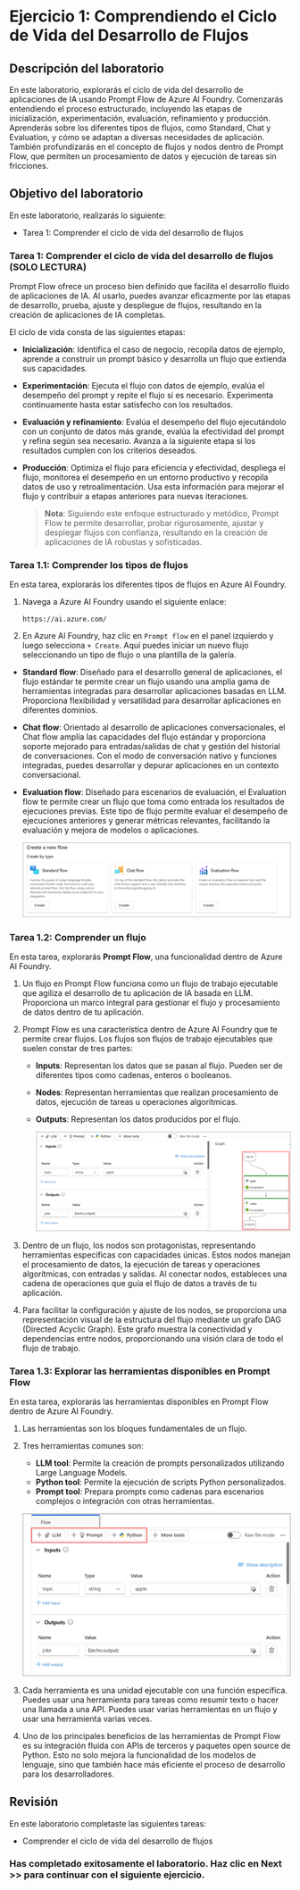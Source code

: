 # Ejercicio 1: Comprendiendo el Ciclo de Vida del Desarrollo de Flujos

## Descripción del laboratorio
En este laboratorio, explorarás el ciclo de vida del desarrollo de aplicaciones de IA usando Prompt Flow de Azure AI Foundry. Comenzarás entendiendo el proceso estructurado, incluyendo las etapas de inicialización, experimentación, evaluación, refinamiento y producción. Aprenderás sobre los diferentes tipos de flujos, como Standard, Chat y Evaluation, y cómo se adaptan a diversas necesidades de aplicación. También profundizarás en el concepto de flujos y nodos dentro de Prompt Flow, que permiten un procesamiento de datos y ejecución de tareas sin fricciones.

## Objetivo del laboratorio

En este laboratorio, realizarás lo siguiente:
- Tarea 1: Comprender el ciclo de vida del desarrollo de flujos
  
### Tarea 1: Comprender el ciclo de vida del desarrollo de flujos (SOLO LECTURA)

Prompt Flow ofrece un proceso bien definido que facilita el desarrollo fluido de aplicaciones de IA. Al usarlo, puedes avanzar eficazmente por las etapas de desarrollo, prueba, ajuste y despliegue de flujos, resultando en la creación de aplicaciones de IA completas.

El ciclo de vida consta de las siguientes etapas:

- **Inicialización**: Identifica el caso de negocio, recopila datos de ejemplo, aprende a construir un prompt básico y desarrolla un flujo que extienda sus capacidades.
- **Experimentación**: Ejecuta el flujo con datos de ejemplo, evalúa el desempeño del prompt y repite el flujo si es necesario. Experimenta continuamente hasta estar satisfecho con los resultados.
- **Evaluación y refinamiento**: Evalúa el desempeño del flujo ejecutándolo con un conjunto de datos más grande, evalúa la efectividad del prompt y refina según sea necesario. Avanza a la siguiente etapa si los resultados cumplen con los criterios deseados.
- **Producción**: Optimiza el flujo para eficiencia y efectividad, despliega el flujo, monitorea el desempeño en un entorno productivo y recopila datos de uso y retroalimentación. Usa esta información para mejorar el flujo y contribuir a etapas anteriores para nuevas iteraciones.

  >**Nota**: Siguiendo este enfoque estructurado y metódico, Prompt Flow te permite desarrollar, probar rigurosamente, ajustar y desplegar flujos con confianza, resultando en la creación de aplicaciones de IA robustas y sofisticadas.

### Tarea 1.1: Comprender los tipos de flujos

En esta tarea, explorarás los diferentes tipos de flujos en Azure AI Foundry.
1. Navega a Azure AI Foundry usando el siguiente enlace:
    ```
    https://ai.azure.com/
    ```
1. En Azure AI Foundry, haz clic en `Prompt flow` en el panel izquierdo y luego selecciona `+ Create`. Aquí puedes iniciar un nuevo flujo seleccionando un tipo de flujo o una plantilla de la galería.

- **Standard flow**: Diseñado para el desarrollo general de aplicaciones, el flujo estándar te permite crear un flujo usando una amplia gama de herramientas integradas para desarrollar aplicaciones basadas en LLM. Proporciona flexibilidad y versatilidad para desarrollar aplicaciones en diferentes dominios.
- **Chat flow**: Orientado al desarrollo de aplicaciones conversacionales, el Chat flow amplía las capacidades del flujo estándar y proporciona soporte mejorado para entradas/salidas de chat y gestión del historial de conversaciones. Con el modo de conversación nativo y funciones integradas, puedes desarrollar y depurar aplicaciones en un contexto conversacional.
- **Evaluation flow**: Diseñado para escenarios de evaluación, el Evaluation flow te permite crear un flujo que toma como entrada los resultados de ejecuciones previas. Este tipo de flujo permite evaluar el desempeño de ejecuciones anteriores y generar métricas relevantes, facilitando la evaluación y mejora de modelos o aplicaciones.

  ![](./media/image-48.png)

### Tarea 1.2: Comprender un flujo
En esta tarea, explorarás **Prompt Flow**, una funcionalidad dentro de Azure AI Foundry.

1. Un flujo en Prompt Flow funciona como un flujo de trabajo ejecutable que agiliza el desarrollo de tu aplicación de IA basada en LLM. Proporciona un marco integral para gestionar el flujo y procesamiento de datos dentro de tu aplicación.

1. Prompt Flow es una característica dentro de Azure AI Foundry que te permite crear flujos. Los flujos son flujos de trabajo ejecutables que suelen constar de tres partes:

    - **Inputs**: Representan los datos que se pasan al flujo. Pueden ser de diferentes tipos como cadenas, enteros o booleanos.
    - **Nodes**: Representan herramientas que realizan procesamiento de datos, ejecución de tareas u operaciones algorítmicas.
    - **Outputs**: Representan los datos producidos por el flujo.

      ![](./media/image-49.png)

1. Dentro de un flujo, los nodos son protagonistas, representando herramientas específicas con capacidades únicas. Estos nodos manejan el procesamiento de datos, la ejecución de tareas y operaciones algorítmicas, con entradas y salidas. Al conectar nodos, estableces una cadena de operaciones que guía el flujo de datos a través de tu aplicación.

1. Para facilitar la configuración y ajuste de los nodos, se proporciona una representación visual de la estructura del flujo mediante un grafo DAG (Directed Acyclic Graph). Este grafo muestra la conectividad y dependencias entre nodos, proporcionando una visión clara de todo el flujo de trabajo.

### Tarea 1.3: Explorar las herramientas disponibles en Prompt Flow

En esta tarea, explorarás las herramientas disponibles en Prompt Flow dentro de Azure AI Foundry.

1. Las herramientas son los bloques fundamentales de un flujo.

1. Tres herramientas comunes son:

    - **LLM tool**: Permite la creación de prompts personalizados utilizando Large Language Models.
    - **Python tool**: Permite la ejecución de scripts Python personalizados.
    - **Prompt tool**: Prepara prompts como cadenas para escenarios complejos o integración con otras herramientas.

    ![](./media/image-50.png)
   
1. Cada herramienta es una unidad ejecutable con una función específica. Puedes usar una herramienta para tareas como resumir texto o hacer una llamada a una API. Puedes usar varias herramientas en un flujo y usar una herramienta varias veces.

1. Uno de los principales beneficios de las herramientas de Prompt Flow es su integración fluida con APIs de terceros y paquetes open source de Python. Esto no solo mejora la funcionalidad de los modelos de lenguaje, sino que también hace más eficiente el proceso de desarrollo para los desarrolladores.
   
## Revisión
En este laboratorio completaste las siguientes tareas:
- Comprender el ciclo de vida del desarrollo de flujos

### Has completado exitosamente el laboratorio. Haz clic en **Next >>** para continuar con el siguiente ejercicio.
